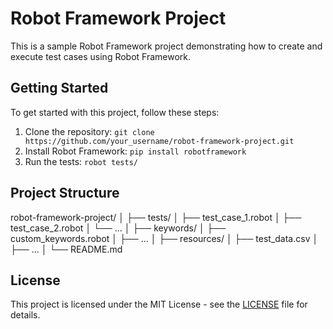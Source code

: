 # Robot Framework Project

This is a sample Robot Framework project demonstrating how to create and execute test cases using Robot Framework.

## Getting Started

To get started with this project, follow these steps:

1. Clone the repository: `git clone https://github.com/your_username/robot-framework-project.git`
2. Install Robot Framework: `pip install robotframework`
3. Run the tests: `robot tests/`

## Project Structure

robot-framework-project/
│
├── tests/
│ ├── test_case_1.robot
│ ├── test_case_2.robot
│ └── ...
│
├── keywords/
│ ├── custom_keywords.robot
│ ├── ...
│
├── resources/
│ ├── test_data.csv
│ ├── ...
│
└── README.md


## License

This project is licensed under the MIT License - see the [LICENSE](LICENSE) file for details.
